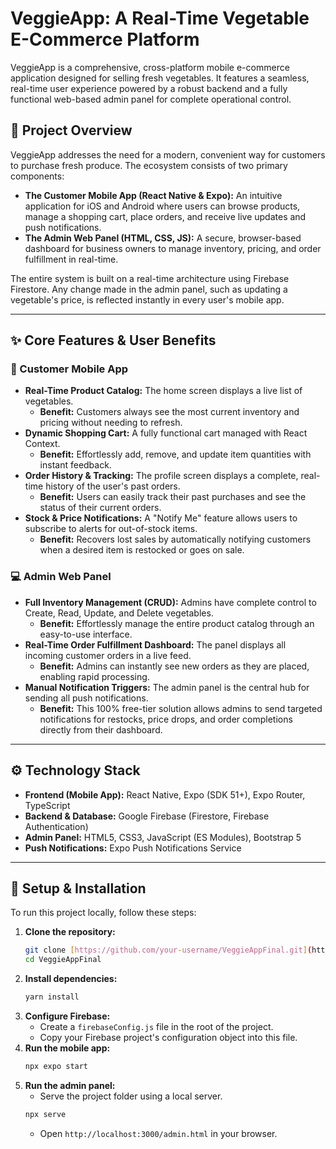 # VeggieApp: A Real-Time Vegetable E-Commerce Platform

VeggieApp is a comprehensive, cross-platform mobile e-commerce application designed for selling fresh vegetables. It features a seamless, real-time user experience powered by a robust backend and a fully functional web-based admin panel for complete operational control.

## 🥕 Project Overview

VeggieApp addresses the need for a modern, convenient way for customers to purchase fresh produce. The ecosystem consists of two primary components:

- **The Customer Mobile App (React Native & Expo):** An intuitive application for iOS and Android where users can browse products, manage a shopping cart, place orders, and receive live updates and push notifications.
- **The Admin Web Panel (HTML, CSS, JS):** A secure, browser-based dashboard for business owners to manage inventory, pricing, and order fulfillment in real-time.

The entire system is built on a real-time architecture using Firebase Firestore. Any change made in the admin panel, such as updating a vegetable's price, is reflected instantly in every user's mobile app.

---

## ✨ Core Features & User Benefits

### 📱 Customer Mobile App

- **Real-Time Product Catalog:** The home screen displays a live list of vegetables.
  - **Benefit:** Customers always see the most current inventory and pricing without needing to refresh.
- **Dynamic Shopping Cart:** A fully functional cart managed with React Context.
  - **Benefit:** Effortlessly add, remove, and update item quantities with instant feedback.
- **Order History & Tracking:** The profile screen displays a complete, real-time history of the user's past orders.
  - **Benefit:** Users can easily track their past purchases and see the status of their current orders.
- **Stock & Price Notifications:** A "Notify Me" feature allows users to subscribe to alerts for out-of-stock items.
  - **Benefit:** Recovers lost sales by automatically notifying customers when a desired item is restocked or goes on sale.

### 💻 Admin Web Panel

- **Full Inventory Management (CRUD):** Admins have complete control to Create, Read, Update, and Delete vegetables.
  - **Benefit:** Effortlessly manage the entire product catalog through an easy-to-use interface.
- **Real-Time Order Fulfillment Dashboard:** The panel displays all incoming customer orders in a live feed.
  - **Benefit:** Admins can instantly see new orders as they are placed, enabling rapid processing.
- **Manual Notification Triggers:** The admin panel is the central hub for sending all push notifications.
  - **Benefit:** This 100% free-tier solution allows admins to send targeted notifications for restocks, price drops, and order completions directly from their dashboard.

---

## ⚙️ Technology Stack

- **Frontend (Mobile App):** React Native, Expo (SDK 51+), Expo Router, TypeScript
- **Backend & Database:** Google Firebase (Firestore, Firebase Authentication)
- **Admin Panel:** HTML5, CSS3, JavaScript (ES Modules), Bootstrap 5
- **Push Notifications:** Expo Push Notifications Service

---

## 🚀 Setup & Installation

To run this project locally, follow these steps:

1.  **Clone the repository:**
    ```bash
    git clone [https://github.com/your-username/VeggieAppFinal.git](https://github.com/your-username/VeggieAppFinal.git)
    cd VeggieAppFinal
    ```
2.  **Install dependencies:**
    ```bash
    yarn install
    ```
3.  **Configure Firebase:**
    - Create a `firebaseConfig.js` file in the root of the project.
    - Copy your Firebase project's configuration object into this file.
4.  **Run the mobile app:**
    ```bash
    npx expo start
    ```
5.  **Run the admin panel:**
    - Serve the project folder using a local server.
    ```bash
    npx serve
    ```
    - Open `http://localhost:3000/admin.html` in your browser.
